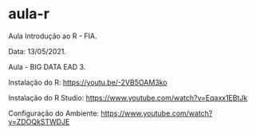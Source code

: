 # aula-r
Aula Introdução ao R - FIA. 

Data: 13/05/2021. 

Aula - BIG DATA EAD 3. 

Instalação do R:
https://youtu.be/-2VB5OAM3ko

Instalação do R Studio:
https://www.youtube.com/watch?v=Eqaxx1EBtJk

Configuração do Ambiente:
https://www.youtube.com/watch?v=ZDOQkSTWDJE
